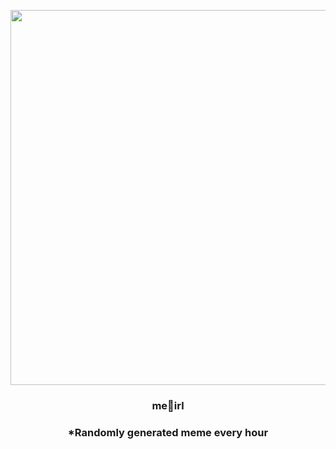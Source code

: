 <p align="center">
        <img src="https://i.imgur.com/vFpxoZa.jpg" width="600" height="600">
        </p>
        <h3 align="center">me😬irl</h3>
        <h3 align="center">*Randomly generated meme every hour</h3>
    